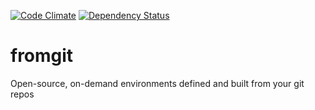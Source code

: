[![Code Climate](https://codeclimate.com/github/OpenWhere/fromgit/badges/gpa.svg)](https://codeclimate.com/github/OpenWhere/fromgit)
[![Dependency Status](https://david-dm.org/openwhere/fromgit.svg)](https://david-dm.org/openwhere/fromgit)

# fromgit
Open-source, on-demand environments defined and built from your git repos
